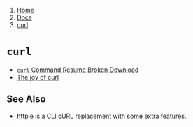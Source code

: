 <!-- -
Title: curl
Description: Notes and links on curl
First Published: 2014-03-09
Last Updated: 2015-10-18
- -->

<ol class="breadcrumb" itemprop="breadcrumb">
	<li><a href="/">Home</a></li>
	<li><a href="/docs/">Docs</a></li>
	<li><a href="/docs/curl.html">curl</a></li>
</ol>

`curl`
======

*   [`curl` Command Resume Broken Download](http://www.cyberciti.biz/faq/curl-command-resume-broken-download/)
*   [The joy of curl](http://www.itworld.com/article/2992017/operating-systems/the-joy-of-curl.html)

See Also
--------

*   [httpie](https://github.com/jkbrzt/httpie) is a CLI cURL replacement 
    with some extra features.
